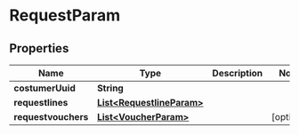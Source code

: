 
# RequestParam

## Properties
Name | Type | Description | Notes
------------ | ------------- | ------------- | -------------
**costumerUuid** | **String** |  | 
**requestlines** | [**List&lt;RequestlineParam&gt;**](RequestlineParam.md) |  | 
**requestvouchers** | [**List&lt;VoucherParam&gt;**](VoucherParam.md) |  |  [optional]



